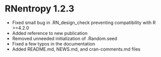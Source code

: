 # RNentropy 1.2.3

- Fixed small bug in .RN_design_check preventing compatibility with R >=4.2.0
- Added reference to new publication
- Removed unneeded initialization of .Random.seed
- Fixed a few typos in the documentation
- Added README.md, NEWS.md, and cran-comments.md files